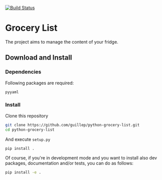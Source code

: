[![Build Status](https://travis-ci.org/guillep/python-grocery-list.svg?branch=master)](https://travis-ci.org/guillep/python-grocery-list)

# Grocery List

The project aims to manage the content of your fridge.

## Download and Install

### Dependencies
Following packages are required:
```bash
pyyaml
```
### Install
Clone this repository

```bash
git clone https://github.com/guillep/python-grocery-list.git
cd python-grocery-list
```

And execute `setup.py`

```bash
pip install .
```

Of course, if you're in development mode and you want to install also dev packages, documentation and/or tests, you can do as follows:

```bash
pip install -e .
```

